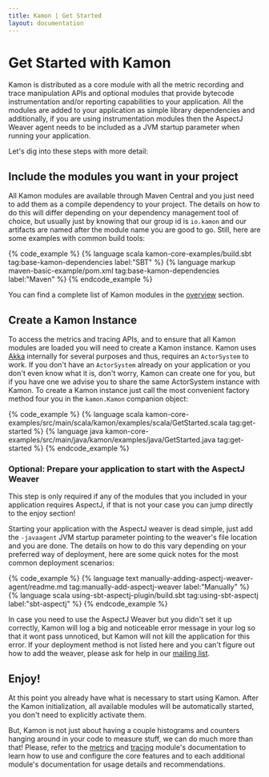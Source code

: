 ```yaml
---
title: Kamon | Get Started
layout: documentation
---
```


Get Started with Kamon
======================

Kamon is distributed as a core module with all the metric recording and trace manipulation APIs and optional modules
that provide bytecode instrumentation and/or reporting capabilities to your application. All the modules are added to
your  application as simple library dependencies and additionally, if you are using instrumentation modules then the
AspectJ Weaver agent needs to be included as a JVM startup parameter when running your application.

Let's dig into these steps with more detail:



Include the modules you want in your project
--------------------------------------------

All Kamon modules are available through Maven Central and you just need to add them as a compile dependency to your
project. The details on how to do this will differ depending on your dependency management tool of choice, but usually
just by knowing that our group id is `io.kamon` and our artifacts are named after the module name you are good to go.
Still, here are some examples with common build tools:

{% code_example %}
{%   language scala kamon-core-examples/build.sbt tag:base-kamon-dependencies label:"SBT" %}
{%   language markup maven-basic-example/pom.xml tag:base-kamon-dependencies label:"Maven" %}
{% endcode_example %}

You can find a complete list of Kamon modules in the [overview] section.



Create a Kamon Instance
-----------------------

To access the metrics and tracing APIs, and to ensure that all Kamon modules are loaded you will need to create a Kamon
instance. Kamon uses [Akka] internally for several purposes and thus, requires an `ActorSystem` to work. If you don't
have an `ActorSystem` already on your application or you don't even know what it is, don't worry, Kamon can create one
for you, but if you have one we advise you to share the same ActorSystem instance with Kamon. To create a Kamon instance
just call the most convenient factory method four you in the `kamon.Kamon` companion object:


{% code_example %}
{%   language scala kamon-core-examples/src/main/scala/kamon/examples/scala/GetStarted.scala tag:get-started %}
{%   language java kamon-core-examples/src/main/java/kamon/examples/java/GetStarted.java tag:get-started %}
{% endcode_example %}



### Optional: Prepare your application to start with the AspectJ Weaver ###

This step is only required if any of the modules that you included in your application requires AspectJ, if that is not
your case you can jump directly to the enjoy section!

Starting your application with the AspectJ weaver is dead simple, just add the `-javaagent` JVM startup parameter
pointing to the weaver's file location and you are done. The details on how to do this vary depending on your preferred
way of deployment, here are some quick notes for the most common deployment scenarios:

{% code_example %}
{%   language text manually-adding-aspectj-weaver-agent/readme.md tag:manually-add-aspectj-weaver label:"Manually" %}
{%   language scala using-sbt-aspectj-plugin/build.sbt tag:using-sbt-aspectj label:"sbt-aspectj" %}
{% endcode_example %}

In case you need to use the AspectJ Weaver but you didn't set it up correctly, Kamon will log a big and noticeable error
message in your log so that it wont pass unnoticed, but Kamon will not kill the application for this error. If your
deployment method is not listed here and you can't figure out how to add the weaver, please ask for help in our
[mailing list].



Enjoy!
------

At this point you already have what is necessary to start using Kamon. After the Kamon initialization, all available
modules will be automatically started, you don't need to explicitly activate them.

But, Kamon is not just about having a couple histograms and counters hanging around in your code to measure stuff, we
can do much more than that! Please, refer to the [metrics] and [tracing] module's documentation to learn how to use and
configure the core features and to each additional module's documentation for usage details and recommendations.


[Akka]: http://akka.io/
[overview]: /introduction/overview/
[sbt-aspectj]: https://github.com/sbt/sbt-aspectj/
[load-time weaving example]: https://github.com/sbt/sbt-aspectj/tree/master/src/sbt-test/weave/load-time/
[tracing]: /core/tracing/core-concepts/
[metrics]: /core/metrics/core-concepts/
[logging]: /core/tracing/logging/
[mailing list]: https://groups.google.com/forum/#!forum/kamon-user
